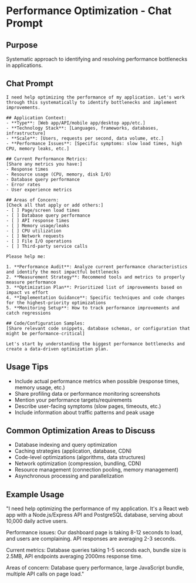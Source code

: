 # Performance Optimization - Chat Prompt

## Purpose
Systematic approach to identifying and resolving performance bottlenecks in applications.

## Chat Prompt

```
I need help optimizing the performance of my application. Let's work through this systematically to identify bottlenecks and implement improvements.

## Application Context:
- **Type**: [Web app/API/mobile app/desktop app/etc.]
- **Technology Stack**: [Languages, frameworks, databases, infrastructure]
- **Scale**: [Users, requests per second, data volume, etc.]
- **Performance Issues**: [Specific symptoms: slow load times, high CPU, memory leaks, etc.]

## Current Performance Metrics:
[Share any metrics you have:]
- Response times
- Resource usage (CPU, memory, disk I/O)
- Database query performance
- Error rates
- User experience metrics

## Areas of Concern:
[Check all that apply or add others:]
- [ ] Page/screen load times
- [ ] Database query performance
- [ ] API response times
- [ ] Memory usage/leaks
- [ ] CPU utilization
- [ ] Network requests
- [ ] File I/O operations
- [ ] Third-party service calls

Please help me:

1. **Performance Audit**: Analyze current performance characteristics and identify the most impactful bottlenecks
2. **Measurement Strategy**: Recommend tools and metrics to properly measure performance
3. **Optimization Plan**: Prioritized list of improvements based on impact vs effort
4. **Implementation Guidance**: Specific techniques and code changes for the highest-priority optimizations
5. **Monitoring Setup**: How to track performance improvements and catch regressions

## Code/Configuration Samples:
[Share relevant code snippets, database schemas, or configuration that might be performance-critical]

Let's start by understanding the biggest performance bottlenecks and create a data-driven optimization plan.
```

## Usage Tips
- Include actual performance metrics when possible (response times, memory usage, etc.)
- Share profiling data or performance monitoring screenshots
- Mention your performance targets/requirements
- Describe user-facing symptoms (slow pages, timeouts, etc.)
- Include information about traffic patterns and peak usage

## Common Optimization Areas to Discuss
- Database indexing and query optimization
- Caching strategies (application, database, CDN)
- Code-level optimizations (algorithms, data structures)
- Network optimization (compression, bundling, CDN)
- Resource management (connection pooling, memory management)
- Asynchronous processing and parallelization

## Example Usage

"I need help optimizing the performance of my application. It's a React web app with a Node.js/Express API and PostgreSQL database, serving about 10,000 daily active users. 

Performance issues: Our dashboard page is taking 8-12 seconds to load, and users are complaining. API responses are averaging 2-3 seconds.

Current metrics: Database queries taking 1-5 seconds each, bundle size is 2.5MB, API endpoints averaging 2000ms response time.

Areas of concern: Database query performance, large JavaScript bundle, multiple API calls on page load."
